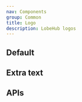 ```yaml
---
nav: Components
group: Common
title: Logo
description: LobeHub logos
---
```


## Default

<code src="./demos/index.tsx" nopadding></code>

## Extra text

<code src="./demos/ExtraText.tsx" nopadding></code>

## APIs

<API></API>
